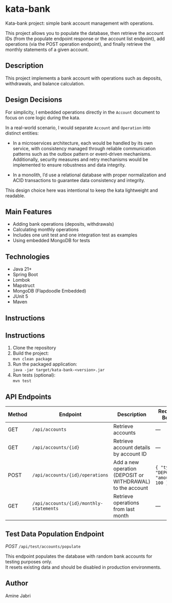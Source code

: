 # kata-bank

Kata-bank project: simple bank account management with operations.

This project allows you to populate the database, then retrieve the account IDs (from the populate endpoint response or the account list endpoint), add operations (via the POST operation endpoint), and finally retrieve the monthly statements of a given account.

## Description

This project implements a bank account with operations such as deposits, withdrawals, and balance calculation.

## Design Decisions

For simplicity, I embedded operations directly in the
`Account` document to focus on core logic during the kata.

In a real-world scenario, I would separate
`Account` and
`Operation` into distinct entities:

- In a microservices architecture, each would be handled by its own service, with consistency managed through reliable communication patterns such as the outbox pattern or event-driven mechanisms. Additionally, security measures and retry mechanisms would be implemented to ensure robustness and data integrity.

- In a monolith, I’d use a relational database with proper normalization and ACID transactions to guarantee data consistency and integrity.

This design choice here was intentional to keep the kata lightweight and readable.

## Main Features

- Adding bank operations (deposits, withdrawals)
- Calculating monthly operations
- Includes one unit test and one integration test as examples
- Using embedded MongoDB for tests

## Technologies

- Java 21+
- Spring Boot
- Lombok
- Mapstruct
- MongoDB (Flapdoodle Embedded)
- JUnit 5
- Maven

## Instructions

## Instructions

1. Clone the repository
2. Build the project:  
   `mvn clean package`
3. Run the packaged application:  
   `java -jar target/kata-bank-<version>.jar`
4. Run tests (optional):  
   `mvn test`

## API Endpoints

| Method | Endpoint                                | Description                                                | Request Body                           | Response                    |
|--------|-----------------------------------------|------------------------------------------------------------|----------------------------------------|-----------------------------|
| GET    | `/api/accounts`                         | Retrieve accounts                                          | —                                      | List of Accounts            |
| GET    | `/api/accounts/{id}`                    | Retrieve account details by account ID                     | —                                      | Account object              |
| POST   | `/api/accounts/{id}/operations`         | Add a new operation (DEPOSIT or WITHDRAWAL) to the account | `{ "type": "DEPOSIT", "amount": 100 }` | —                           |
| GET    | `/api/accounts/{id}/monthly-statements` | Retrieve operations from last month                        | —                                      | Filtered list of operations |

## Test Data Population Endpoint

*POST*
`/api/test/accounts/populate`

This endpoint populates the database with random bank accounts for testing purposes only.  
It resets existing data and should be disabled in production environments.

## Author

Amine Jabri